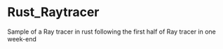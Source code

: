# Rust_Raytracer

Sample of a Ray tracer in rust following the first half of Ray tracer in one week-end
